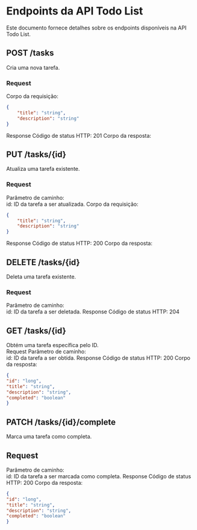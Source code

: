 # Endpoints da API Todo List

Este documento fornece detalhes sobre os endpoints disponíveis na API Todo List.

## POST /tasks

Cria uma nova tarefa.

### Request


Corpo da requisição:

```json
{
    "title": "string",
    "description": "string"
} 
```
Response
Código de status HTTP: 201  Corpo da resposta:

## PUT /tasks/{id}
Atualiza uma tarefa existente.  

### Request 

Parâmetro de caminho:  
id: ID da tarefa a ser atualizada.
Corpo da requisição:

```json
{
    "title": "string",
    "description": "string"
} 
```     
Response
Código de status HTTP: 200  Corpo da resposta:

## DELETE /tasks/{id}
Deleta uma tarefa existente.
### Request
Parâmetro de caminho:  
id: ID da tarefa a ser deletada.
Response
Código de status HTTP: 204

## GET /tasks/{id}
Obtém uma tarefa específica pelo ID.  
Request
Parâmetro de caminho:  
id: ID da tarefa a ser obtida.
Response
Código de status HTTP: 200  Corpo da resposta:

```json
{
"id": "long",
"title": "string",
"description": "string",
"completed": "boolean"
}
```

## PATCH /tasks/{id}/complete
Marca uma tarefa como completa.  
## Request
Parâmetro de caminho:  
id: ID da tarefa a ser marcada como completa.
Response
Código de status HTTP: 200  Corpo da resposta:


```json
{
"id": "long",
"title": "string",
"description": "string",
"completed": "boolean"
}
```